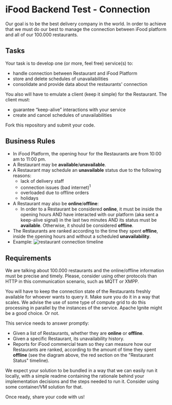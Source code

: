 # iFood Backend Test - Connection

Our goal is to be the best delivery company in the world. In order to achieve that we must do our best to manage the connection between iFood platform and all of our 100.000 restaurants.

## Tasks

Your task is to develop one (or more, feel free) service(s) to:
* handle connection between Restaurant and iFood Platform
* store and delete schedules of unavailabilities
* consolidate and provide data about the restaurants' connection

You also will have to emulate a client (keep it simple) for the Restaurant. The client must:
* guarantee “keep-alive” interactions with your service
* create and cancel schedules of unavailabilities

Fork this repository and submit your code.

## Business Rules

* In iFood Platform, the opening hour for the Restaurants are from 10:00 am to 11:00 pm.
* A Restaurant may be **available**/**unavailable**.
* A Restaurant may schedule an **unavailable** status due to the following reasons:
  - lack of delivery staff
  - connection issues (bad internet)<sup>1</sup>
  - overloaded due to offline orders
  - holidays
* A Restaurant may also be **online**/**offline**:
  - In order to a Restaurant be considered **online**, it must be inside the opening hours AND have interacted with our platform (aka sent a keep-alive signal) in the last two minutes AND its status must be **available**. Otherwise, it should be considered **offline**.
* The Restaurants are ranked according to the time they spent **offline**, inside the opening hours and without a scheduled **unavailability**.
* Example:
![restaurant connection timeline](https://www.lucidchart.com/publicSegments/view/4d48ac9c-e543-4531-abd5-eff0d9788ea6/image.png)

## Requirements

We are talking about 100.000 restaurants and the online/offline information must be precise and timely. Please, consider using other protocols than HTTP in this communication scenario, such as MQTT or XMPP.

You will have to keep the connection state of the Restaurants freshly available for whoever wants to query it. Make sure you do it in a way that scales. We advise the use of some type of compute grid to do this processing in parallel by the instances of the service. Apache Ignite might be a good choice. Or not.

This service needs to answer promptly:
* Given a list of Restaurants, whether they are **online** or **offline**.
* Given a specific Restaurant, its unavailability history.
* Reports for iFood commercial team so they can measure how our Restaurants are ranked, according to the amount of time they spent **offline** (see the diagram above, the red section on the "Restaurant Status" timeline).

We expect your solution to be bundled in a way that we can easily run it locally, with a simple readme containing the rationale behind your implementation decisions and the steps needed to run it. Consider using some container/VM solution for that.

Once ready, share your code with us!
